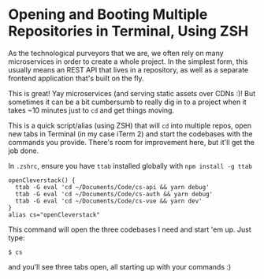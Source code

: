 # Opening and Booting Multiple Repositories in Terminal, Using ZSH

As the technological purveyors that we are, we often rely on many microservices in order to create a whole project. In the simplest form, this usually means an REST API that lives in a repository, as well as a separate frontend application that's built on the fly.

This is great! Yay microservices (and serving static assets over CDNs :)! But sometimes it can be a bit cumbersumb to really dig in to a project when it takes ~10 minutes just to `cd` and get things moving.

This is a quick script/alias (using ZSH) that will `cd` into multiple repos, open new tabs in Terminal (in my case iTerm 2) and start the codebases with the commands you provide. There's room for improvement here, but it'll get the job done. 

In `.zshrc`, ensure you have `ttab` installed globally with `npm install -g ttab`

```
openCleverstack() {
  ttab -G eval 'cd ~/Documents/Code/cs-api && yarn debug'
  ttab -G eval 'cd ~/Documents/Code/cs-auth && yarn debug'
  ttab -G eval 'cd ~/Documents/Code/cs-vue && yarn dev'
}
alias cs="openCleverstack"
```

This command will open the three codebases I need and start 'em up. Just type:

```
$ cs
```

and you'll see three tabs open, all starting up with your commands :)
